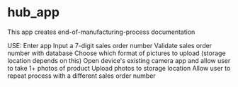 # hub_app
This app creates end-of-manufacturing-process documentation

USE:
Enter app
Input a 7-digit sales order number
Validate sales order number with database
Choose which format of pictures to upload (storage location depends on this)
Open device's existing camera app and allow user to take 1+ photos of product
Upload photos to storage location
Allow user to repeat process with a different sales order number
